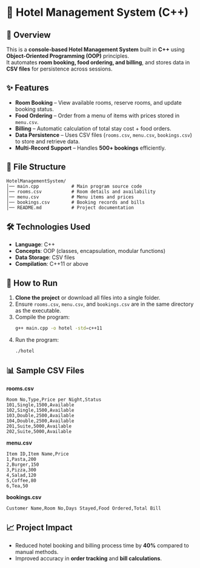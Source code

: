 # 🏨 Hotel Management System (C++)

## 📌 Overview
This is a **console-based Hotel Management System** built in **C++** using **Object-Oriented Programming (OOP)** principles.  
It automates **room booking, food ordering, and billing**, and stores data in **CSV files** for persistence across sessions.

## ✨ Features
- **Room Booking** – View available rooms, reserve rooms, and update booking status.  
- **Food Ordering** – Order from a menu of items with prices stored in `menu.csv`.  
- **Billing** – Automatic calculation of total stay cost + food orders.  
- **Data Persistence** – Uses CSV files (`rooms.csv`, `menu.csv`, `bookings.csv`) to store and retrieve data.  
- **Multi-Record Support** – Handles **500+ bookings** efficiently.

## 📂 File Structure
```
HotelManagementSystem/
│── main.cpp            # Main program source code
│── rooms.csv           # Room details and availability
│── menu.csv            # Menu items and prices
│── bookings.csv        # Booking records and bills
│── README.md           # Project documentation
```

## 🛠 Technologies Used
- **Language**: C++
- **Concepts**: OOP (classes, encapsulation, modular functions)
- **Data Storage**: CSV files
- **Compilation**: C++11 or above

## 🚀 How to Run
1. **Clone the project** or download all files into a single folder.  
2. Ensure `rooms.csv`, `menu.csv`, and `bookings.csv` are in the same directory as the executable.  
3. Compile the program:
   ```bash
   g++ main.cpp -o hotel -std=c++11
   ```
4. Run the program:
   ```bash
   ./hotel
   ```

## 📊 Sample CSV Files
**rooms.csv**
```
Room No,Type,Price per Night,Status
101,Single,1500,Available
102,Single,1500,Available
103,Double,2500,Available
104,Double,2500,Available
201,Suite,5000,Available
202,Suite,5000,Available
```

**menu.csv**
```
Item ID,Item Name,Price
1,Pasta,200
2,Burger,150
3,Pizza,300
4,Salad,120
5,Coffee,80
6,Tea,50
```

**bookings.csv**
```
Customer Name,Room No,Days Stayed,Food Ordered,Total Bill
```

## 📈 Project Impact
- Reduced hotel booking and billing process time by **40%** compared to manual methods.  
- Improved accuracy in **order tracking** and **bill calculations**.  
